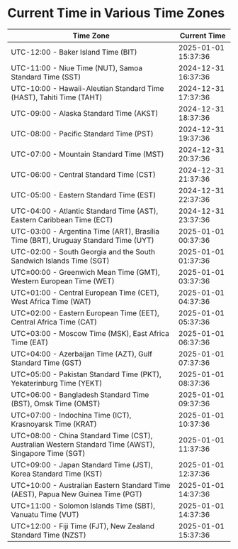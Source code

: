 # Current Time in Various Time Zones

| Time Zone | Current Time |
|-----------|--------------|
| UTC-12:00 - Baker Island Time (BIT) | 2025-01-01 15:37:36 |
| UTC-11:00 - Niue Time (NUT), Samoa Standard Time (SST) | 2024-12-31 16:37:36 |
| UTC-10:00 - Hawaii-Aleutian Standard Time (HAST), Tahiti Time (TAHT) | 2024-12-31 17:37:36 |
| UTC-09:00 - Alaska Standard Time (AKST) | 2024-12-31 18:37:36 |
| UTC-08:00 - Pacific Standard Time (PST) | 2024-12-31 19:37:36 |
| UTC-07:00 - Mountain Standard Time (MST) | 2024-12-31 20:37:36 |
| UTC-06:00 - Central Standard Time (CST) | 2024-12-31 21:37:36 |
| UTC-05:00 - Eastern Standard Time (EST) | 2024-12-31 22:37:36 |
| UTC-04:00 - Atlantic Standard Time (AST), Eastern Caribbean Time (ECT) | 2024-12-31 23:37:36 |
| UTC-03:00 - Argentina Time (ART), Brasília Time (BRT), Uruguay Standard Time (UYT) | 2025-01-01 00:37:36 |
| UTC-02:00 - South Georgia and the South Sandwich Islands Time (SGT) | 2025-01-01 01:37:36 |
| UTC±00:00 - Greenwich Mean Time (GMT), Western European Time (WET) | 2025-01-01 03:37:36 |
| UTC+01:00 - Central European Time (CET), West Africa Time (WAT) | 2025-01-01 04:37:36 |
| UTC+02:00 - Eastern European Time (EET), Central Africa Time (CAT) | 2025-01-01 05:37:36 |
| UTC+03:00 - Moscow Time (MSK), East Africa Time (EAT) | 2025-01-01 06:37:36 |
| UTC+04:00 - Azerbaijan Time (AZT), Gulf Standard Time (GST) | 2025-01-01 07:37:36 |
| UTC+05:00 - Pakistan Standard Time (PKT), Yekaterinburg Time (YEKT) | 2025-01-01 08:37:36 |
| UTC+06:00 - Bangladesh Standard Time (BST), Omsk Time (OMST) | 2025-01-01 09:37:36 |
| UTC+07:00 - Indochina Time (ICT), Krasnoyarsk Time (KRAT) | 2025-01-01 10:37:36 |
| UTC+08:00 - China Standard Time (CST), Australian Western Standard Time (AWST), Singapore Time (SGT) | 2025-01-01 11:37:36 |
| UTC+09:00 - Japan Standard Time (JST), Korea Standard Time (KST) | 2025-01-01 12:37:36 |
| UTC+10:00 - Australian Eastern Standard Time (AEST), Papua New Guinea Time (PGT) | 2025-01-01 14:37:36 |
| UTC+11:00 - Solomon Islands Time (SBT), Vanuatu Time (VUT) | 2025-01-01 14:37:36 |
| UTC+12:00 - Fiji Time (FJT), New Zealand Standard Time (NZST) | 2025-01-01 15:37:36 |
